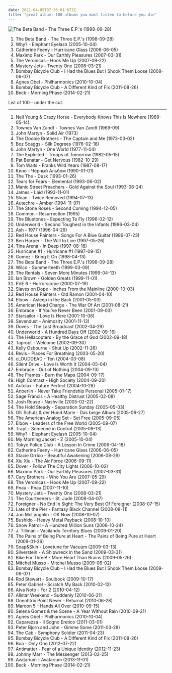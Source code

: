 ```yaml
---
date: 2021-04-05T07:35:01.672Z
title: "great album: 100 albums you must listen to before you die"
---
```

![The Beta Band - The Three E.P.&#39;s (1998-09-28)](http://coverartarchive.org/release/330c3637-e90a-4dc6-8f1f-2a08b367702a/13513499886-500.jpg "The Beta Band - The Three E.P.'s (1998-09-28)")
<ol class="albums">
<li data-cover="http://coverartarchive.org/release/330c3637-e90a-4dc6-8f1f-2a08b367702a/13513499886-500.jpg" data-tags="electronica, alternative, indie pop, indie rock, driving music, original, innovative, 90's, great album, shore, hyllan i mitt huvud, excellent albums, sveglia dolce, encenacoes sobre o tema, dormindo na praia, i will now proceed to sell three copies of  the three eps by the beta band, scottish ergo the best, memories of undergrad, indigolab, le pietre miliari: ovvero come imparai a non preoccuparmi e ad amare la musica" role="button">The Beta Band - The Three E.P.'s (1998-09-28)</li>
<li data-cover="http://coverartarchive.org/release/1ff69c39-fa91-4f79-ab99-82a92df23b79/15473309640-500.jpg" data-tags="hip-hop, alternative" role="button">Why? - Elephant Eyelash (2005-10-04)</li>
<li data-cover="https://img.discogs.com/xuhNy7mabENwIXTUtMgv1J03Aug=/fit-in/320x317/filters:strip_icc():format(jpeg):mode_rgb():quality(90)/discogs-images/R-753056-1155288818.jpeg.jpg" data-tags="pop, folk, get, great album" role="button">Catherine Feeny - Hurricane Glass (2006-06-05)</li>
<li data-cover="https://img.discogs.com/_V6llcM3i5bCg9m9PXnCDTli8wc=/fit-in/600x599/filters:strip_icc():format(jpeg):mode_rgb():quality(90)/discogs-images/R-939872-1184690376.jpeg.jpg" data-tags="indie rock" role="button">Maxïmo Park - Our Earthly Pleasures (2007-03-31)</li>
<li data-cover="https://img.discogs.com/ydFTaKjCjbLEGEOwccl2J6vY2xI=/fit-in/600x600/filters:strip_icc():format(jpeg):mode_rgb():quality(90)/discogs-images/R-14786700-1581593232-4035.jpeg.jpg" data-tags="pop, electropop" role="button">The Veronicas - Hook Me Up (2007-09-22)</li>
<li data-cover="https://via.placeholder.com/450" data-tags="indie, indie rock, singer-songwriter, mystery jets, 2008 best albums" role="button">Mystery Jets - Twenty One (2008-03-21)</li>
<li data-cover="http://coverartarchive.org/release/3c9d3437-baca-4b25-bf39-ea906977bb2a/15787070039-500.jpg" data-tags="indie rock, indie" role="button">Bombay Bicycle Club - I Had the Blues But I Shook Them Loose (2009-06-07)</li>
<li data-cover="http://coverartarchive.org/release/8e211044-0d50-4d93-a010-a006a3c4057c/1929739348-500.jpg" data-tags="acoustic, instrumental, ambient, female vocal" role="button">Agnes Obel - Philharmonics (2010-10-04)</li>
<li data-cover="https://via.placeholder.com/450" data-tags="indie, indie rock" role="button">Bombay Bicycle Club - A Different Kind of Fix (2011-08-26)</li>
<li data-cover="http://coverartarchive.org/release/621999be-7041-4394-8719-ca1bdebaac96/7042111016-500.jpg" data-tags="10s, alternative, alternative rock, folk rock, chamber folk" role="button">Beck - Morning Phase (2014-02-21)</li>
</ol>
List of 100 - under the cut.
<!-- more -->

_________________

<ol class="albums">
<li data-cover="http://coverartarchive.org/release/41cbba2c-4e25-468d-8d8f-8a584d7fd701/6187784066-500.jpg" data-tags="rock, folk rock, neil young" role="button">
Neil Young & Crazy Horse - Everybody Knows This Is Nowhere (1969-05-14)
</li>
<li data-cover="https://img.discogs.com/Q9NreNhpheMuQ3KuaJ2d5I0P0W8=/fit-in/600x600/filters:strip_icc():format(jpeg):mode_rgb():quality(90)/discogs-images/R-3075794-1433194602-7155.jpeg.jpg" data-tags="singer-songwriter, country" role="button">
Townes Van Zandt - Townes Van Zandt (1969-09)
</li>
<li data-cover="https://img.discogs.com/ZptTC1sCtmzLMO9PsjGdd_-x_1g=/fit-in/460x460/filters:strip_icc():format(jpeg):mode_rgb():quality(90)/discogs-images/R-2756745-1318445254.jpeg.jpg" data-tags="folk" role="button">
John Martyn - Solid Air (1973)
</li>
<li data-cover="http://coverartarchive.org/release/3dc6075a-ee1b-4d3d-bc4b-f2a8ab66c806/4316994389-500.jpg" data-tags="classic rock, 70s, soft rock, southern rock" role="button">
The Doobie Brothers - The Captain and Me (1973-03-02)
</li>
<li data-cover="http://coverartarchive.org/release/b497f759-d7f3-4d36-b15c-bc91fb2bf1da/16243917715-500.jpg" data-tags="classic rock" role="button">
Boz Scaggs - Silk Degrees (1976-02-18)
</li>
<li data-cover="http://coverartarchive.org/release/03441f96-8bdb-44c1-b4f0-eeeb4d85a529/11444909658-500.jpg" data-tags="70s, folk, singer-songwriter, total" role="button">
John Martyn - One World (1977-11-04)
</li>
<li data-cover="http://coverartarchive.org/release/11c48c24-6958-48ff-a8a0-2de0975b44c4/7959812662-500.jpg" data-tags="punk rock, punk" role="button">
The Exploited - Troops of Tomorrow (1982-05-15)
</li>
<li data-cover="https://img.discogs.com/jyffuingGMRmVgqEpdUJ62dEXhk=/fit-in/600x588/filters:strip_icc():format(jpeg):mode_rgb():quality(90)/discogs-images/R-1726900-1338117807-7279.jpeg.jpg" data-tags="childhood" role="button">
Pat Benatar - Get Nervous (1982-10-29)
</li>
<li data-cover="http://coverartarchive.org/release/541d890a-9ecd-4d75-8db3-883b706d434a/4010641500-500.jpg" data-tags="blues, singer-songwriter" role="button">
Tom Waits - Franks Wild Years (1987-08-17)
</li>
<li data-cover="http://coverartarchive.org/release/067d4e72-783c-322c-96f2-c2842550a5bc/9374298882-500.jpg" data-tags="rock, new wave, post-punk, russian rock" role="button">
Кино - Чёрный Альбом (1990-01-01)
</li>
<li data-cover="http://coverartarchive.org/release/8ec76c59-aae8-4726-9d3a-1dabfa55c3b6/2556736293-500.jpg" data-tags="post-punk" role="button">
The The - Dusk (1993-01-26)
</li>
<li data-cover="http://coverartarchive.org/release/4e5299fc-4285-4c4a-aa4c-f01d0832dd0a/14460868021-500.jpg" data-tags="pop, 90s, rock" role="button">
Tears for Fears - Elemental (1993-06-02)
</li>
<li data-cover="http://coverartarchive.org/release/9187f0d2-f9c7-4e4f-959f-f67da371dd7e/1666908080-500.jpg" data-tags="90s, alternative rock" role="button">
Manic Street Preachers - Gold Against the Soul (1993-06-24)
</li>
<li data-cover="https://img.discogs.com/tZfcL2-KdFu2N0tTwz_0NL1DCjQ=/fit-in/600x417/filters:strip_icc():format(jpeg):mode_rgb():quality(90)/discogs-images/R-932272-1175062058.jpeg.jpg" data-tags="britpop" role="button">
James - Laid (1993-11-01)
</li>
<li data-cover="http://coverartarchive.org/release/22318b4e-0978-4f5d-a9f5-98db38e70810/4542195256-500.jpg" data-tags="indie, 1990s" role="button">
Sloan - Twice Removed (1994-07-13)
</li>
<li data-cover="https://via.placeholder.com/450" data-tags="idm, ambient, electronic" role="button">
Autechre - Amber (1994-11-07)
</li>
<li data-cover="http://coverartarchive.org/release/df5a9ca6-8bdd-4046-a07f-bf219f58a079/5340317058-500.jpg" data-tags="90s, indie, rock, alternative rock" role="button">
The Stone Roses - Second Coming (1994-12-05)
</li>
<li data-cover="http://coverartarchive.org/release/f5cc49dd-c677-4c8f-b76b-c8e354ee04ee/1502948292-500.jpg" data-tags="hip-hop, hip hop" role="button">
Common - Resurrection (1995)
</li>
<li data-cover="https://img.discogs.com/S3eJ1NSnAn3ZhJdyoELNYM7dY_g=/fit-in/600x600/filters:strip_icc():format(jpeg):mode_rgb():quality(90)/discogs-images/R-6300040-1443666487-7671.jpeg.jpg" data-tags="britpop" role="button">
The Bluetones - Expecting To Fly (1996-02-12)
</li>
<li data-cover="http://coverartarchive.org/release/91c4f715-6327-4057-beda-031a32e5d707/5345049101-500.jpg" data-tags="electronic, techno" role="button">
Underworld - Second Toughest in the Infants (1996-03-04)
</li>
<li data-cover="https://img.discogs.com/BcS5KvjsQrcJcmIU_fGCojexqU0=/fit-in/600x536/filters:strip_icc():format(jpeg):mode_rgb():quality(90)/discogs-images/R-6101905-1411118419-6315.jpeg.jpg" data-tags="indie rock, britpop, 90s, rock" role="button">
Ash - 1977 (1996-04-29)
</li>
<li data-cover="http://coverartarchive.org/release/4d8225c8-ee55-4fff-8d4b-bb9f81348593/21727440618-500.jpg" data-tags="slowcore" role="button">
Red House Painters - Songs For A Blue Guitar (1996-07-23)
</li>
<li data-cover="http://coverartarchive.org/release/b27462e8-69cf-4ec0-811c-a4fd518f31c8/8450399935-500.jpg" data-tags="ben harper, acoustic" role="button">
Ben Harper - The Will to Live (1997-05-26)
</li>
<li data-cover="https://img.discogs.com/WpNrYgRc8Cgy8XJ_kvdEH6E0Els=/fit-in/600x496/filters:strip_icc():format(jpeg):mode_rgb():quality(90)/discogs-images/R-2267401-1283246560.jpeg.jpg" data-tags="pop, mellow, tina arena" role="button">
Tina Arena - In Deep (1997-08-18)
</li>
<li data-cover="https://img.discogs.com/4xHpwLLV8_N9Ea7AjpQoNbA9mys=/fit-in/600x529/filters:strip_icc():format(jpeg):mode_rgb():quality(90)/discogs-images/R-4906190-1379058352-8884.jpeg.jpg" data-tags="indie, rock, british, britpop, debut album, great album, recommendations and such, sonic fetish, self-titled album, no11 uk" role="button">
Hurricane #1 - Hurricane #1 (1997-09-15)
</li>
<li data-cover="http://coverartarchive.org/release/d7d03874-bb32-436a-be72-1e8dbf467ff3/2407106828-500.jpg" data-tags="indie" role="button">
Gomez - Bring It On (1998-04-13)
</li>
<li data-cover="http://coverartarchive.org/release/330c3637-e90a-4dc6-8f1f-2a08b367702a/13513499886-500.jpg" data-tags="electronica, alternative, indie pop, indie rock, driving music, original, innovative, 90's, great album, shore, hyllan i mitt huvud, excellent albums, sveglia dolce, encenacoes sobre o tema, dormindo na praia, i will now proceed to sell three copies of  the three eps by the beta band, scottish ergo the best, memories of undergrad, indigolab, le pietre miliari: ovvero come imparai a non preoccuparmi e ad amare la musica" role="button">
The Beta Band - The Three E.P.'s (1998-09-28)
</li>
<li data-cover="http://coverartarchive.org/release/38a40944-ac73-4c8e-8638-ec0075b170ea/4530840085-500.jpg" data-tags="90s" role="button">
Wilco - Summerteeth (1999-03-09)
</li>
<li data-cover="https://img.discogs.com/STljQN2JuUfi48sV8tCEvpiRrUw=/fit-in/600x600/filters:strip_icc():format(jpeg):mode_rgb():quality(90)/discogs-images/R-697054-1232084901.jpeg.jpg" data-tags="90s, geek rock" role="button">
The Rentals - Seven More Minutes (1999-04-13)
</li>
<li data-cover="https://img.discogs.com/m8O7H6FQlX4kWGLCQeqgS30o7Kc=/fit-in/472x466/filters:strip_icc():format(jpeg):mode_rgb():quality(90)/discogs-images/R-111640-1480190827-2721.jpeg.jpg" data-tags="indie" role="button">
Ian Brown - Golden Greats (1999-11-01)
</li>
<li data-cover="http://coverartarchive.org/release/beeea995-94fb-408d-aa46-c0607bf93420/25464193273-500.jpg" data-tags="rock" role="button">
EVE 6 - Horrorscope (2000-07-19)
</li>
<li data-cover="http://coverartarchive.org/release/6a030ffc-2d4e-4ceb-8e77-01d7889f2f0b/25045673886-500.jpg" data-tags="metal, rock, hardcore, nu metal, great album, slaves on dope, inches from the mainline, slaves on dope - inches from the mainline" role="button">
Slaves on Dope - Inches From the Mainline (2000-10-03)
</li>
<li data-cover="http://coverartarchive.org/release/e1fddb1f-4387-445b-b5de-e92095d88dc8/26223664831-500.jpg" data-tags="slowcore, 4ad, indie rock, slow alternative" role="button">
Red House Painters - Old Ramon (2001-04-10)
</li>
<li data-cover="https://via.placeholder.com/450" data-tags="alternative" role="button">
Elbow - Asleep in the Back (2001-05-03)
</li>
<li data-cover="https://img.discogs.com/AJ6FLWbSugQt8f99VE7KtV1Fh_E=/fit-in/200x200/filters:strip_icc():format(jpeg):mode_rgb():quality(90)/discogs-images/R-932932-1174350886.jpeg.jpg" data-tags="metal, nu metal, industrial metal" role="button">
American Head Charge - The War Of Art (2001-08-21)
</li>
<li data-cover="http://coverartarchive.org/release/413fac94-55fe-46f8-8bf7-1ab3b2fcd265/13573638270-500.jpg" data-tags="mellow, melancholy, great album, post-britpop, paracuandoquieradormir" role="button">
Embrace - If You've Never Been (2001-09-03)
</li>
<li data-cover="https://img.discogs.com/E7K2dUvuC731u-MhaenRXESSYbk=/fit-in/600x596/filters:strip_icc():format(jpeg):mode_rgb():quality(90)/discogs-images/R-1320995-1209578279.jpeg.jpg" data-tags="britpop, british" role="button">
Starsailor - Love Is Here (2001-10-08)
</li>
<li data-cover="https://img.discogs.com/iXhCbYKucXwX01SANUCdwZ3zpFE=/fit-in/600x591/filters:strip_icc():format(jpeg):mode_rgb():quality(90)/discogs-images/R-8622208-1598632234-7202.jpeg.jpg" data-tags="metal, hard rock, alternative metal, nu metal" role="button">
Sevendust - Animosity (2001-11-13)
</li>
<li data-cover="http://coverartarchive.org/release/5e306f81-9a7c-3d3a-9393-43dd35440717/24893740190-500.jpg" data-tags="britpop, indie" role="button">
Doves - The Last Broadcast (2002-04-29)
</li>
<li data-cover="http://coverartarchive.org/release/7c35ff51-e81a-4ccc-888f-9b27c5f558f0/1630166366-500.jpg" data-tags="electronic, techno" role="button">
Underworld - A Hundred Days Off (2002-09-16)
</li>
<li data-cover="https://img.discogs.com/b7YbITe-6tjcIf0KTV4oObOiFXo=/fit-in/600x511/filters:strip_icc():format(jpeg):mode_rgb():quality(90)/discogs-images/R-1335362-1602036565-4961.jpeg.jpg" data-tags="rock, garage rock" role="button">
The Hellacopters - By the Grace of God (2002-09-18)
</li>
<li data-cover="http://coverartarchive.org/release/ad94d53f-6937-4966-a532-b60868d800e3/9270145980-500.jpg" data-tags="nu metal, rock, alternative, alternative metal" role="button">
Taproot - Welcome (2002-09-30)
</li>
<li data-cover="http://coverartarchive.org/release/0775dccd-cdf3-4624-ad45-2338841fda98/16567756280-500.jpg" data-tags="pop, alternative rock" role="button">
Kelly Osbourne - Shut Up (2002-11-26)
</li>
<li data-cover="https://img.discogs.com/02jDNyK7BSPvuXWcAJz19ref-xg=/fit-in/600x600/filters:strip_icc():format(jpeg):mode_rgb():quality(90)/discogs-images/R-754415-1413838393-2260.jpeg.jpg" data-tags="alternative rock" role="button">
Revis - Places For Breathing (2003-05-20)
</li>
<li data-cover="http://coverartarchive.org/release/5e086b37-e955-326b-a666-ac57c416aac6/1797225857-500.jpg" data-tags="hip-hop" role="button">
cLOUDDEAD - Ten (2004-03-08)
</li>
<li data-cover="http://coverartarchive.org/release/c2620984-69f6-45f2-ac49-d550ddc0178b/26465662677-500.jpg" data-tags="metal, audioase, emocore, post hardcore, great album, alternative hard rock, equal vision, silent drive, the only good album that came from the shambles of my existence as one of those angsty emo people" role="button">
Silent Drive - Love Is Worth It (2004-05-04)
</li>
<li data-cover="https://via.placeholder.com/450" data-tags="britpop" role="button">
Embrace - Out of Nothing (2004-09-13)
</li>
<li data-cover="http://coverartarchive.org/release/b7672ca3-e0f4-4701-94ad-9dc4c0043b8f/25419446052-500.jpg" data-tags="alternative rock" role="button">
The Frames - Burn the Maps (2004-09-17)
</li>
<li data-cover="https://img.discogs.com/cfc9e7fd50d7c9c08931869b95f6849a01d0635d/images/spacer.gif" data-tags="drum and bass" role="button">
High Contrast - High Society (2004-09-20)
</li>
<li data-cover="http://coverartarchive.org/release/3376bd98-51de-464c-a801-0bd4dc3d8256/24039927381-500.jpg" data-tags="shoegaze" role="button">
Autolux - Future Perfect (2004-10-26)
</li>
<li data-cover="http://coverartarchive.org/release/0158574e-e762-4a5f-a927-ad925172605d/17944620848-500.jpg" data-tags="alternative rock" role="button">
Anberlin - Never Take Friendship Personal (2005-01-17)
</li>
<li data-cover="http://coverartarchive.org/release/d4bb9e32-c5f3-41d8-b734-175987b8996e/15200089926-500.jpg" data-tags="hip-hop" role="button">
Sage Francis - A Healthy Distrust (2005-02-08)
</li>
<li data-cover="http://coverartarchive.org/release/a6d8c013-997d-4858-8d87-00f823b49771/19888930029-500.jpg" data-tags="singer-songwriter" role="button">
Josh Rouse - Nashville (2005-02-22)
</li>
<li data-cover="https://img.discogs.com/b2iDTisa_5B2CiWUj6y3h0k1fL8=/fit-in/500x499/filters:strip_icc():format(jpeg):mode_rgb():quality(90)/discogs-images/R-9398451-1617054407-7570.jpeg.jpg" data-tags="rock, indie" role="button">
The Hold Steady - Separation Sunday (2005-05-03)
</li>
<li data-cover="https://via.placeholder.com/450" data-tags="indie pop, deutsch, grand hotel van cleef, colours, great album, sophomore album, pinossa soittimen vieressa" role="button">
Olli Schulz & der Hund Marie - Das beige Album (2005-06-27)
</li>
<li data-cover="https://via.placeholder.com/450" data-tags="indie" role="button">
The American Analog Set - Set Free (2005-09-05)
</li>
<li data-cover="http://coverartarchive.org/release/7b62c161-6a50-3393-a5c2-c346c5a15a0d/26560719952-500.jpg" data-tags="rock, britpop" role="button">
Elbow - Leaders of the Free World (2005-09-07)
</li>
<li data-cover="http://coverartarchive.org/release/b83fcd61-473a-41f3-9ef6-19405d7985ba/4270550339-500.jpg" data-tags="alternative rock" role="button">
Trapt - Someone in Control (2005-09-13)
</li>
<li data-cover="http://coverartarchive.org/release/1ff69c39-fa91-4f79-ab99-82a92df23b79/15473309640-500.jpg" data-tags="hip-hop, alternative" role="button">
Why? - Elephant Eyelash (2005-10-04)
</li>
<li data-cover="https://img.discogs.com/BLDys9EW5ZBJTLCPLsVhqGWNTWA=/fit-in/500x500/filters:strip_icc():format(jpeg):mode_rgb():quality(90)/discogs-images/R-1823932-1245786549.jpeg.jpg" data-tags="indie, indie rock" role="button">
My Morning Jacket - Z (2005-10-04)
</li>
<li data-cover="https://via.placeholder.com/450" data-tags="indie rock" role="button">
Tokyo Police Club - A Lesson In Crime (2006-04-18)
</li>
<li data-cover="https://img.discogs.com/xuhNy7mabENwIXTUtMgv1J03Aug=/fit-in/320x317/filters:strip_icc():format(jpeg):mode_rgb():quality(90)/discogs-images/R-753056-1155288818.jpeg.jpg" data-tags="pop, folk, get, great album" role="button">
Catherine Feeny - Hurricane Glass (2006-06-05)
</li>
<li data-cover="http://coverartarchive.org/release/89cbd0f0-4442-4324-a374-6eab16dacabf/24701694487-500.jpg" data-tags="chill, soul, easy listening, urban, r&b, mellow, r and b, rnb, christian, nice, inspirational, lovely, beautiful voice, makes me happy, great album, songs i absolutely love, rythm and blues, sunday morning music, amazing lyrics, novo, all-time favourite albums" role="button">
Stacie Orrico - Beautiful Awakening (2006-08-29)
</li>
<li data-cover="https://img.discogs.com/qc4oRu1Tl0MLXyV8IwWDZ7riIyY=/fit-in/599x588/filters:strip_icc():format(jpeg):mode_rgb():quality(90)/discogs-images/R-3477532-1363987980-7174.jpeg.jpg" data-tags="experimental" role="button">
Xiu Xiu - The Air Force (2006-09-11)
</li>
<li data-cover="http://coverartarchive.org/release/260cb9b6-12a0-4bcf-ae55-8a888eab4711/3330350226-500.jpg" data-tags="spanish, electropop, 2000s, great album" role="button">
Dover - Follow The City Lights (2006-10-02)
</li>
<li data-cover="https://img.discogs.com/_V6llcM3i5bCg9m9PXnCDTli8wc=/fit-in/600x599/filters:strip_icc():format(jpeg):mode_rgb():quality(90)/discogs-images/R-939872-1184690376.jpeg.jpg" data-tags="indie rock" role="button">
Maxïmo Park - Our Earthly Pleasures (2007-03-31)
</li>
<li data-cover="http://coverartarchive.org/release/a1c9336f-c371-4af7-9cc3-4b65685a3345/17822792060-500.jpg" data-tags="rock, who you are" role="button">
Cary Brothers - Who You Are (2007-05-29)
</li>
<li data-cover="https://img.discogs.com/ydFTaKjCjbLEGEOwccl2J6vY2xI=/fit-in/600x600/filters:strip_icc():format(jpeg):mode_rgb():quality(90)/discogs-images/R-14786700-1581593232-4035.jpeg.jpg" data-tags="pop, electropop" role="button">
The Veronicas - Hook Me Up (2007-09-22)
</li>
<li data-cover="http://coverartarchive.org/release/d140c01c-906d-37e8-96ac-fffa45af8fcc/8490359162-500.jpg" data-tags="electronic, australian, indietronica" role="button">
Pnau - Pnau (2007-11-10)
</li>
<li data-cover="https://via.placeholder.com/450" data-tags="indie, indie rock, singer-songwriter, mystery jets, 2008 best albums" role="button">
Mystery Jets - Twenty One (2008-03-21)
</li>
<li data-cover="https://via.placeholder.com/450" data-tags="indie, indie rock" role="button">
The Courteeners - St. Jude (2008-04-07)
</li>
<li data-cover="http://coverartarchive.org/release/bb55437f-028b-4841-88a5-a6633a99b4cc/5924784039-500.jpg" data-tags="rock" role="button">
Foreigner - No End In Sight: The Very Best Of Foreigner (2008-07-15)
</li>
<li data-cover="https://via.placeholder.com/450" data-tags="indie, electronic" role="button">
Late of the Pier - Fantasy Black Channel (2008-08-11)
</li>
<li data-cover="https://via.placeholder.com/450" data-tags="pop" role="button">
Jon McLaughlin - OK Now (2008-10-07)
</li>
<li data-cover="http://coverartarchive.org/release/0e56f5da-f67a-41be-9da3-0e7313f9b391/22935270862-500.jpg" data-tags="deutschrap" role="button">
Bushido - Heavy Metal Payback (2008-10-10)
</li>
<li data-cover="http://coverartarchive.org/release/cb73ced8-874f-4da7-b357-7eb7277f8aac/6316496454-500.jpg" data-tags="rock" role="button">
Snow Patrol - A Hundred Million Suns (2008-10-24)
</li>
<li data-cover="https://img.discogs.com/6V_FyQBaT6RPKcw4_kbWcTeKJUA=/fit-in/600x538/filters:strip_icc():format(jpeg):mode_rgb():quality(90)/discogs-images/R-1945137-1384273315-9746.jpeg.jpg" data-tags="folk, indie, singer-songwriter" role="button">
J. Tillman - Vacilando Territory Blues (2009-01-20)
</li>
<li data-cover="http://coverartarchive.org/release/38e2459b-dfe9-4a7b-b116-7c87ae7e5ba7/7203358215-500.jpg" data-tags="shoegaze" role="button">
The Pains of Being Pure at Heart - The Pains of Being Pure at Heart (2009-01-26)
</li>
<li data-cover="https://img.discogs.com/5ULMdii6V1Px_WEq_Gnq-FYTwV4=/fit-in/500x500/filters:strip_icc():format(jpeg):mode_rgb():quality(90)/discogs-images/R-1690134-1266618713.jpeg.jpg" data-tags="piano" role="button">
Soap&Skin - Lovetune for Vacuum (2009-03-13)
</li>
<li data-cover="http://coverartarchive.org/release/1cb2d444-77c7-39ab-bed7-8546a2481603/7181128313-500.jpg" data-tags="post-hardcore" role="button">
Silverstein - A Shipwreck in the Sand (2009-03-31)
</li>
<li data-cover="https://via.placeholder.com/450" data-tags="anticon, great album" role="button">
Bike For Three! - More Heart Than Brains (2009-05-26)
</li>
<li data-cover="http://coverartarchive.org/release/c5aa83d3-ec3a-42cf-98ae-1c46bb8b4b26/8877138031-500.jpg" data-tags="mitchel musso" role="button">
Mitchel Musso - Mitchel Musso (2009-06-02)
</li>
<li data-cover="http://coverartarchive.org/release/3c9d3437-baca-4b25-bf39-ea906977bb2a/15787070039-500.jpg" data-tags="indie rock, indie" role="button">
Bombay Bicycle Club - I Had the Blues But I Shook Them Loose (2009-06-07)
</li>
<li data-cover="http://coverartarchive.org/release/3d7b6479-720a-4264-a0de-1aee4297baef/3454520567-500.jpg" data-tags="jazz, pop, soul, uk, scottish, male vocalists, 00s, sympathy68, soul pop, great album, male singer songwriter, weallgetold, soul standards" role="button">
Rod Stewart - Soulbook (2009-10-17)
</li>
<li data-cover="https://img.discogs.com/-8aBOmFQ8fB3TokkT7RCF20_3uk=/fit-in/471x468/filters:strip_icc():format(jpeg):mode_rgb():quality(90)/discogs-images/R-7332044-1439106554-9938.jpeg.jpg" data-tags="singer-songwriter, rock" role="button">
Peter Gabriel - Scratch My Back (2010-02-12)
</li>
<li data-cover="http://coverartarchive.org/release/0b9a1b7a-cfff-4136-b15e-ac538ef85530/21243778704-500.jpg" data-tags="raster-noton, ambient, glitch, microsound, 10s, elettronica, ambient electronic, great album, boomkat, idm ambient, 2010 wowish, prettyfields, retagged purchase" role="button">
Alva Noto - For 2 (2010-04-12)
</li>
<li data-cover="http://coverartarchive.org/release/55dd0146-5d16-4810-ba35-9a790f524bb9/8167276517-500.jpg" data-tags="pop, great album" role="button">
Allstar Weekend - Suddenly (2010-06-21)
</li>
<li data-cover="http://coverartarchive.org/release/a96ee369-9d38-4b13-a8c4-dab190519fc0/4753528871-500.jpg" data-tags="editions mego" role="button">
Oneohtrix Point Never - Returnal (2010-06-28)
</li>
<li data-cover="https://img.discogs.com/4sJ6SVYCfJ7DnGKLNrUN3vvIINE=/fit-in/600x600/filters:strip_icc():format(jpeg):mode_rgb():quality(90)/discogs-images/R-2523213-1476638969-6988.jpeg.jpg" data-tags="pop, maroon 5" role="button">
Maroon 5 - Hands All Over (2010-09-15)
</li>
<li data-cover="http://coverartarchive.org/release/253e6c06-1a6d-40b8-a97b-854fb5da7704/20018459604-500.jpg" data-tags="pop" role="button">
Selena Gomez & the Scene - A Year Without Rain (2010-09-21)
</li>
<li data-cover="http://coverartarchive.org/release/8e211044-0d50-4d93-a010-a006a3c4057c/1929739348-500.jpg" data-tags="acoustic, instrumental, ambient, female vocal" role="button">
Agnes Obel - Philharmonics (2010-10-04)
</li>
<li data-cover="http://coverartarchive.org/release/4560c527-adfb-4c17-ba12-b7d8ee9e34a5/6804876139-500.jpg" data-tags="rock, reggae, rap, crazy, song-writer, alternative hip-hop, 10s, great album, cantautore, caparezza" role="button">
Caparezza - Il Sogno Eretico (2011-03-01)
</li>
<li data-cover="https://img.discogs.com/FR40N422nP5djNhesTfiTkMcSFQ=/fit-in/500x500/filters:strip_icc():format(jpeg):mode_rgb():quality(90)/discogs-images/R-2916148-1307131262.jpeg.jpg" data-tags="indie, alternative, swedish, indie pop" role="button">
Peter Bjorn and John - Gimme Some (2011-03-28)
</li>
<li data-cover="http://coverartarchive.org/release/f5663634-2bd6-4b01-beab-1d979a599da0/1487209368-500.jpg" data-tags="powerpop" role="button">
The Cab - Symphony Soldier (2011-04-23)
</li>
<li data-cover="https://via.placeholder.com/450" data-tags="indie, indie rock" role="button">
Bombay Bicycle Club - A Different Kind of Fix (2011-08-26)
</li>
<li data-cover="http://coverartarchive.org/release/074f2972-30fa-4941-a58f-44c7e6c0f0f2/1811828810-500.jpg" data-tags="k-pop" role="button">
Boa - Only One (2012-07-22)
</li>
<li data-cover="https://img.discogs.com/PePzH2GEXMXgyoIppG0OGvLWmac=/fit-in/300x300/filters:strip_icc():format(jpeg):mode_rgb():quality(90)/discogs-images/R-4210463-1358631604-3581.jpeg.jpg" data-tags="atmospheric rock" role="button">
Antimatter - Fear of a Unique Identity (2012-11-23)
</li>
<li data-cover="http://coverartarchive.org/release/b46a81d9-8ec3-4544-be76-2f8d34dc7459/8734515631-500.jpg" data-tags="alternative rock, rock" role="button">
Johnny Marr - The Messenger (2013-02-25)
</li>
<li data-cover="http://coverartarchive.org/release/5693f01a-6144-4a4d-845e-16d877b95ad0/8534120470-500.jpg" data-tags="metal, doom metal, great album" role="button">
Avatarium - Avatarium (2013-11-01)
</li>
<li data-cover="http://coverartarchive.org/release/621999be-7041-4394-8719-ca1bdebaac96/7042111016-500.jpg" data-tags="10s, alternative, alternative rock, folk rock, chamber folk" role="button">
Beck - Morning Phase (2014-02-21)
</li>
</ol>